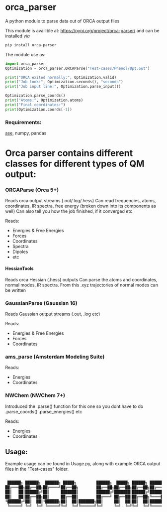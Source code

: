 # orca_parser
A python module to parse data out of ORCA output files

This module is availible at: https://pypi.org/project/orca-parser/
and can be installed *via* 

```bash
pip install orca-parser
```

The module use as:
```python
import orca_parser
Optimization = orca_parser.ORCAParse("Test-cases/Phenol/Opt.out")

print("ORCA exited normally:", Optimization.valid)
print("Job took:", Optimization.seconds(), "seconds")
print("Job input line:", Optimization.parse_input())

Optimization.parse_coords()
print("Atoms:", Optimization.atoms)
print("Final coordinates:")
print(Optimization.coords[-1])
```


### Requirements:
[ase](https://gitlab.com/ase/ase), numpy, pandas

# Orca parser contains different classes for different types of QM output:

### ORCAParse (Orca 5+)
Reads orca output streams (.out/.log/.hess)
Can read frequencies, atoms, coordinates, IR spectra, free energy (broken down into its components as well)
Can also tell you how the job finished, if it converged etc

Reads:
 - Energies & Free Energies
 - Forces
 - Coordinates
 - Spectra
 - Dipoles
 - etc

#### HessianTools
Reads orca Hessian (.hess) outputs
Can parse the atoms and coordinates, normal modes, IR spectra.
From this .xyz trajectories of normal modes can be written

### GaussianParse (Gaussian 16) 
Reads Gaussian output streams (.out, .log etc)

Reads:
 - Energies & Free Energies
 - Forces
 - Coordinates

### ams_parse (Amsterdam Modeling Suite)

Reads:
 - Energies 
 - Coordinates

### NWChem (NWChem 7+)

Introduced the .parse() function for this one so you dont have to do .parse_coords() .parse_energies() etc

Reads:
 - Energies 
 - Coordinates


## Usage:
Example usage can be found in Usage.py, along with example ORCA output files in the "Test-cases" folder.

```java
                                                                               
 ██████╗ ██████╗  ██████╗ █████╗         ██████╗  █████╗ ██████╗ ███████╗███████╗██████╗ 
██╔═══██╗██╔══██╗██╔════╝██╔══██╗        ██╔══██╗██╔══██╗██╔══██╗██╔════╝██╔════╝██╔══██╗
██║   ██║██████╔╝██║     ███████║        ██████╔╝███████║██████╔╝███████╗█████╗  ██████╔╝
██║   ██║██╔══██╗██║     ██╔══██║        ██╔═══╝ ██╔══██║██╔══██╗╚════██║██╔══╝  ██╔══██╗
╚██████╔╝██║  ██║╚██████╗██║  ██║███████╗██║     ██║  ██║██║  ██║███████║███████╗██║  ██║
 ╚═════╝ ╚═╝  ╚═╝ ╚═════╝╚═╝  ╚═╝╚══════╝╚═╝     ╚═╝  ╚═╝╚═╝  ╚═╝╚══════╝╚══════╝╚═╝  ╚═╝
                                                                                         
```